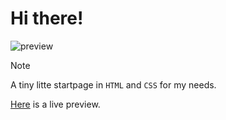# Hi there!

![preview](https://hypercrites.github.io/startpage/img/preview.png)

> [!NOTE]
> A tiny litte startpage in `HTML` and `CSS` for my needs.

[Here](https://hypercrites.github.io/startpage/) is a live preview.
